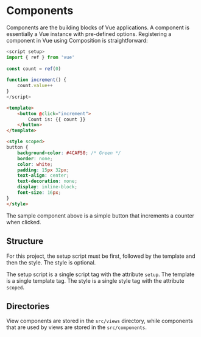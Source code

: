 # Components

Components are the building blocks of Vue applications. A component is
essentially a Vue instance with pre-defined options. Registering a component in
Vue using Composition is straightforward:

```javascript
<script setup>
import { ref } from 'vue'
    
const count = ref(0)
    
function increment() {
    count.value++
}
</script>
````
```html
<template>
    <button @click="increment">
        Count is: {{ count }}
    </button>  
</template>
```
```html
<style scoped>
button {
    background-color: #4CAF50; /* Green */
    border: none;
    color: white;
    padding: 15px 32px;
    text-align: center;
    text-decoration: none;
    display: inline-block;
    font-size: 16px;
}
</style>
```

The sample component above is a simple button that increments a counter when
clicked.

## Structure

For this project, the setup script must be first, followed by the template and
then the style. The style is optional.

The setup script is a single script tag with the attribute `setup`.
The template is a single template tag.
The style is a single style tag with the attribute `scoped`.

## Directories

View components are stored in the `src/views` directory, while
components that are used by views are stored in the `src/components`.

<seealso>
    <category ref="vue">
        <a href="Vuetify.md" />
    </category>
    <category ref="uh">
        <a href="Admin.md" />
        <a href="Authenticating-Logging-In.md" />
        <a href="Loans.md" />
        <a href="Deposits.md" />
        <a href="Profiles.md" />
    </category>
    <category ref="ds">
        <a href="Naming.md" />
        <a href="Comments.md" />
        <a href="Code-Style.md" />
        <a href="Git-Commit-Messages.md" />
    </category>
</seealso>
